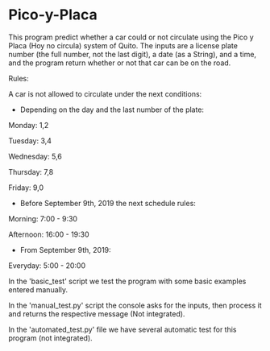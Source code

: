 # Pico-y-Placa
This program predict whether a car could or not circulate using the Pico y Placa (Hoy no circula) system of Quito. The inputs are a license plate number (the full number, not the last digit), a date (as a String), and a time, and the program return whether or not that car can be on the road.

Rules:

A car is not allowed to circulate under the next conditions:

- Depending on the day and the last number of the plate:

Monday:     1,2

Tuesday:    3,4

Wednesday:  5,6

Thursday:   7,8

Friday:     9,0

- Before September 9th, 2019 the next schedule rules:

Morning:   7:00 - 9:30

Afternoon: 16:00 - 19:30

- From September 9th, 2019:

Everyday: 5:00 - 20:00

In the 'basic_test' script we test the program with some basic examples entered
manually.

In the 'manual_test.py' script the console asks for the inputs, then process 
it and returns the respective message (Not integrated).

In the 'automated_test.py' file we have several automatic test for this program (not integrated).
